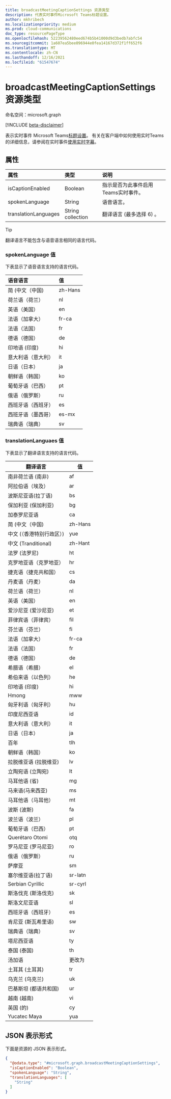 ```yaml
---
title: broadcastMeetingCaptionSettings 资源类型
description: 代表实时事件Microsoft Teams标题设置。
author: mkhribech
ms.localizationpriority: medium
ms.prod: cloud-communications
doc_type: resourcePageType
ms.openlocfilehash: 52239562480eed674b5b41000d9d3bedb7abfc54
ms.sourcegitcommit: 1a607ea5bee096944e0fea14167d372f1ff652f6
ms.translationtype: MT
ms.contentlocale: zh-CN
ms.lasthandoff: 12/16/2021
ms.locfileid: "61547674"
---
```

# <a name="broadcastmeetingcaptionsettings-resource-type"></a>broadcastMeetingCaptionSettings 资源类型

命名空间：microsoft.graph

[!INCLUDE [beta-disclaimer](../../includes/beta-disclaimer.md)]

表示实时事件 Microsoft Teams[标题设置](/microsoftteams/teams-live-events/what-are-teams-live-events)。 有关在客户端中如何使用实时Teams的详细信息，请参阅在实时事件[使用实时字幕](https://support.microsoft.com/en-us/office/use-live-captions-in-a-live-event-1d6778d4-6c65-4189-ab13-e2d77beb9e2a)。

## <a name="properties"></a>属性

| 属性             | 类型              | 说明                                                     |
|:---------------------|:------------------|:----------------------------------------------------------------|
| isCaptionEnabled     | Boolean           | 指示是否为此事件启用Teams实时事件。 |
| spokenLanguage       | String            | 语音语言。                                            |
| translationLanguages | String collection | 翻译语言 (最多选择 6) 。                     |

> [!TIP]
>
> 翻译语言不能包含与语音语言相同的语言代码。

### <a name="spokenlanguage-values"></a>spokenLanguage 值

下表显示了语音语言支持的语言代码。

| 语音语言           | 值   |
|:--------------------------|:--------|
| 简 (中文（中国)  | zh-Hans |
| 荷兰语（荷兰）       | nl      |
| 英语（美国）   | en      |
| 法语（加拿大）           | fr-ca   |
| 法语（法国）           | fr      |
| 德语（德国）          | de      |
| 印地语 (印度)              | hi      |
| 意大利语（意大利）           | it      |
| 日语（日本）          | ja      |
| 朝鲜语（韩国）            | ko      |
| 葡萄牙语（巴西）       | pt      |
| 俄语（俄罗斯）          | ru      |
| 西班牙语（西班牙）           | es      |
| 西班牙语（墨西哥）          | es-mx   |
| 瑞典语（瑞典）          | sv      |

### <a name="translationlanguaes-values"></a>translationLanguaes 值

下表显示了翻译语言支持的语言代码。

| 翻译语言                     | 值   |
|------------------------------------------|---------|
| 南非荷兰语 (南非)                  | af      |
| 阿拉伯语（埃及）                           | ar      |
| 波斯尼亚语(拉丁语)                          | bs      |
| 保加利亚 (保加利亚)                      | bg      |
| 加泰罗尼亚语                                  | ca      |
| 简 (中文（中国)                 | zh-Hans |
| 中文 (（香港特别行政区）)  | yue     |
| 中文 (Tranditional)                    | zh-Hant |
| 法罗 (法罗尼)                            | ht      |
| 克罗地亚语（克罗地亚）                       | hr      |
| 捷克语（捷克共和国）                   | cs      |
| 丹麦语（丹麦）                         | da      |
| 荷兰语（荷兰）                      | nl      |
| 英语（美国）                  | en      |
| 爱沙尼亚 (爱沙尼亚)                        | et      |
| 菲律宾语（菲律宾）                   | fil     |
| 芬兰语（芬兰）                        | fi      |
| 法语（加拿大）                          | fr-ca   |
| 法语（法国）                          | fr      |
| 德语（德国）                         | de      |
| 希腊语（希腊）                           | el      |
| 希伯来语（以色列）                          | he      |
| 印地语 (印度)                             | hi      |
| Hmong                                    | mww     |
| 匈牙利语（匈牙利）                      | hu      |
| 印度尼西亚语                               | id      |
| 意大利语（意大利）                          | it      |
| 日语（日本）                         | ja      |
| 百年                                  | tlh     |
| 朝鲜语（韩国）                           | ko      |
| 拉脱维亚语 (拉脱维亚)                          | lv      |
| 立陶宛语 (立陶宛)                    | lt      |
| 马耳他语 (省)                     | mg      |
| 马来语(马来西亚)                         | ms      |
| 马耳他语（马耳他）                          | mt      |
| 波斯 (波斯)                            | fa      |
| 波兰语（波兰）                          | pl      |
| 葡萄牙语（巴西）                      | pt      |
| Querétaro Otomi                          | otq     |
| 罗马尼亚 (罗马尼亚)                        | ro      |
| 俄语（俄罗斯）                         | ru      |
| 萨摩亚                                   | sm      |
| 塞尔维亚语(拉丁语)                          | sr-latn |
| Serbian Cyrillic                         | sr-cyrl |
| 斯洛伐克 (斯洛伐克)                         | sk      |
| 斯洛文尼亚语                                | sl      |
| 西班牙语（西班牙）                          | es      |
| 肯尼亚 (斯瓦希里语)                           | sw      |
| 瑞典语（瑞典）                         | sv      |
| 塔尼西亚语                                 | ty      |
| 泰国 (泰国)                           | th      |
| 汤加语                                   | 更改为      |
| 土耳其 (土耳其)                          | tr      |
| 乌克兰 (乌克兰)                       | uk      |
| 巴基斯坦 (都语共和国)       | ur      |
| 越南 (越南)                      | vi      |
| 英国 (的)                    | cy      |
| Yucatec Maya                             | yua     |

## <a name="json-representation"></a>JSON 表示形式

下面是资源的 JSON 表示形式。
<!-- {
  "blockType": "resource",
  "@odata.type": "microsoft.graph.broadcastMeetingCaptionSettings"
}
-->

``` json
{
  "@odata.type": "#microsoft.graph.broadcastMeetingCaptionSettings",
  "isCaptionEnabled": "Boolean",
  "spokenLanguage": "String",
  "translationLanguages": [
    "String"
  ]
}
```

